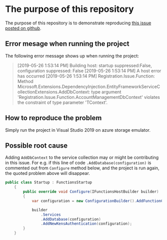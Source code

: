 ﻿# The purpose of this repository
The purpose of this repository is to demonstrate reproducing [this issue posted on github](https://github.com/Azure/azure-functions-core-tools/issues/1341#issuecomment-495969840).

## Error mesage when running the project

The following error message shows up when running the project:

> [2019-05-26 1:53:14 PM] Building host: startup suppressed:False, configuration suppressed: False
> [2019-05-26 1:53:14 PM] A host error has occurred
> [2019-05-26 1:53:14 PM] Registration.Issue.Function: Method Microsoft.Extensions.DependencyInjection.EntityFrameworkServiceCollectionExtensions.AddDbContext: type argument 'Registration.Issue.Function.AccountManagementDbContext' violates the constraint of type parameter 'TContext'.

## How to reproduce the problem
Simply run the project in Visual Studio 2019 on azure storage emulator. 

## Possible root cause

Adding ```AddDbContext``` to the service collection may or might be contributing in this issue. For e.g. if this line of code ```.AddDatabase(configuration)``` is commented out from ```Configure``` method below,
and the project is run again, the quoted problem above will disappear.

```csharp
public class Startup : FunctionsStartup
	{
		public override void Configure(IFunctionsHostBuilder builder)
		{
			var configuration = new ConfigurationBuilder().AddFunctionConfiguration("local.settings.json");

			builder
				.Services
				.AddDatabase(configuration)
				.AddNewKensAuthentication(configuration);
		}
	}
```
